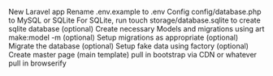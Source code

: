 New Laravel app
Rename .env.example to .env
Config config/database.php to MySQL or SQLite
For SQLite, run touch storage/database.sqlite to create sqlite database
(optional) Create necessary Models and migrations using art make:model -m
(optional) Setup migrations as appropriate
(optional) Migrate the database
(optional) Setup fake data using factory
(optional) Create master page (main template)
pull in bootstrap via CDN or whatever
pull in browserify <script src="/js/bundle.js">
Setup vue.js inside Laravel app
Define vue.js scope with <div id="app"></div>
Setup vue.js app entry point by creating app.js
Install Elixer with npm install
Install vue.js using npm install vue --save
Open app.js and type the following
var Vue = require('vue');
 
new Vue({
 el: '#app'
});
